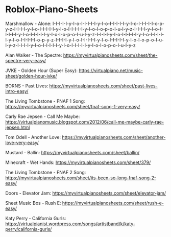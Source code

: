 # Roblox-Piano-Sheets

Marshmallow - Alone:
I-I-I-I-I-y-I-o-I-I-I-I-I-y-I-o-I-I-I-I-I-y-I-o-I-I-I-I-I-o-p-y-z-I-I-I-I-y-I-o-I-I-I-I-I-y-I-o-I-I-I-I-I-y-I-o-I-o-p-o-I-u-I-y-z-I-I-I-I-y-I-o-I-I-I-I-I-y-I-o-I-I-I-I-I-y-I-o-I-o-p-o-I-u-I-y-z-I-I-I-I-y-I-o-I-I-I-I-I-y-I-o-I-I-I-I-I-y-I-o-I-I-I-I-I-o-p-y-z-I-I-I-I-y-I-o-I-I-I-I-I-y-I-o-I-I-I-I-I-y-I-o-I-o-p-o-I-u-I-y-z-I-I-I-I-y-I-o-I-I-I-I-I-y-I-o-I-I-I-I-I-y-I-o-I-o-p-o-I-u-I-y-z

Alan Walker - The Spectre:
https://myvirtualpianosheets.com/sheet/the-spectre-very-easy/

JVKE - Golden Hour (Super Easy):
https://virtualpiano.net/music-sheet/golden-hour-jvke/

BORNS - Past Lives:
https://myvirtualpianosheets.com/sheet/past-lives-intro-easy/

The Living Tombstone - FNAF 1 Song:
https://myvirtualpianosheets.com/sheet/fnaf-song-1-very-easy/

Carly Rae Jepsen - Call Me Maybe:
https://virtualpianomusic.blogspot.com/2012/06/call-me-maybe-carly-rae-jepsen.html

Tom Odell - Another Love:
https://myvirtualpianosheets.com/sheet/another-love-very-easy/

Mustard - Ballin:
https://myvirtualpianosheets.com/sheet/ballin/

Minecraft - Wet Hands:
https://myvirtualpianosheets.com/sheet/379/

The Living Tombstone - FNAF 2 Song:
https://myvirtualpianosheets.com/sheet/its-been-so-long-fnaf-song-2-easy/

Doors - Elevator Jam:
https://myvirtualpianosheets.com/sheet/elevator-jam/

Sheet Music Bos - Rush E:
https://myvirtualpianosheets.com/sheet/rush-e-easy/

Katy Perry - California Gurls:
https://virtualpianist.wordpress.com/songs/artistband/k/katy-perry/california-gurls/
